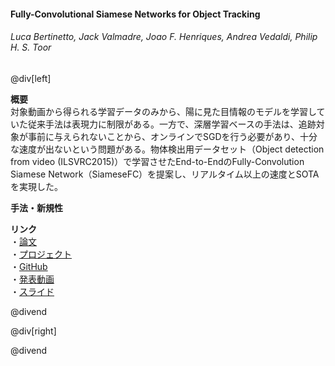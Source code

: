 #### Fully-Convolutional Siamese Networks for Object Tracking
###### Luca Bertinetto, Jack Valmadre, Joao F. Henriques, Andrea Vedaldi, Philip H. S. Toor

@div[left]

__概要__  
対象動画から得られる学習データのみから、陽に見た目情報のモデルを学習していた従来手法は表現力に制限がある。一方で、深層学習ベースの手法は、追跡対象が事前に与えられないことから、オンラインでSGDを行う必要があり、十分な速度が出ないという問題がある。物体検出用データセット（Object detection from video (ILSVRC2015)）で学習させたEnd-to-EndのFully-Convolution Siamese Network（SiameseFC）を提案し、リアルタイム以上の速度とSOTAを実現した。  

__手法・新規性__  


__リンク__  
・[論文](https://arxiv.org/pdf/1606.09549.pdf)  
・[プロジェクト](https://www.robots.ox.ac.uk/~luca/siamese-fc.html)  
・[GitHub](https://github.com/bertinetto/cfnet)  
・[発表動画](https://youtu.be/jZoUalMMZ_0)  
・[スライド](https://pdfs.semanticscholar.org/presentation/4c91/827cceb97183c4d48ca09e1c7587577c8d54.pdf)  

@divend


@div[right]



<!-- ![](path/to/img =full) -->

@divend